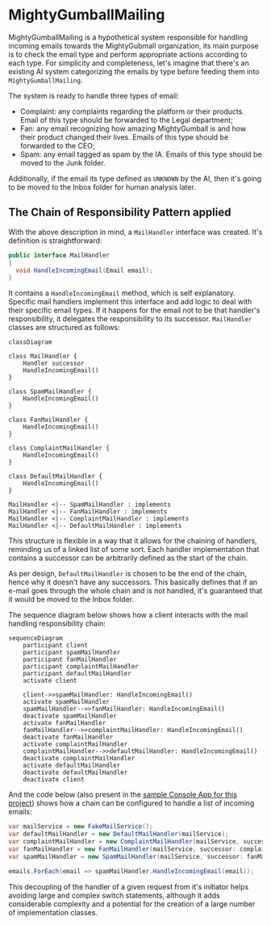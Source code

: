 # MightyGumballMailing

MightyGumballMailing is a hypothetical system responsible for handling incoming emails towards the MightyGubmall organization, its main purpose is to check the email type and perform appropriate actions according to each type. For simplicity and completeness, let's imagine that there's an existing AI system categorizing the emails by type before feeding them into `MightyGumballMailing`.

The system is ready to handle three types of email:

- Complaint: any complaints regarding the platform or their products. Email of this type should be forwarded to the Legal department;
- Fan: any email recognizing how amazing MightyGumball is and how their product changed their lives. Emails of this type should be forwarded to the CEO;
- Spam: any email tagged as spam by the IA. Emails of this type should be moved to the Junk folder.

Additionally, if the email its type defined as `UNKNOWN` by the AI, then it's going to be moved to the Inbox folder for human analysis later.

## The Chain of Responsibility Pattern applied

With the above description in mind, a `MailHandler` interface was created. It's definition is straightforward:

```csharp
public interface MailHandler
{
  void HandleIncomingEmail(Email email);
}
```

It contains a `HandleIncomingEmail` method, which is self explanatory. Specific mail handlers implement this interface and add logic to deal with their specific email types. If it happens for the email not to be that handler's responsibility, it delegates the responsibility to its successor. `MailHandler` classes are structured as follows:

```mermaid
classDiagram

class MailHandler {
    Handler successor
    HandleIncomingEmail()
}

class SpamMailHandler {
    HandleIncomingEmail()
}

class FanMailHandler {
    HandleIncomingEmail()
}

class ComplaintMailHandler {
    HandleIncomingEmail()
}

class DefaultMailHandler {
    HandleIncomingEmail()
}

MailHandler <|-- SpamMailHandler : implements
MailHandler <|-- FanMailHandler : implements
MailHandler <|-- ComplaintMailHandler : implements
MailHandler <|-- DefaultMailHandler : implements
```

This structure is flexible in a way that it allows for the chaining of handlers, reminding us of a linked list of some sort. Each handler implementation that contains a successor can be arbitrarily defined as the start of the chain.

As per design, `DefaultMailHandler` is chosen to be the end of the chain, hence why it doesn't have any successors. This basically defines that if an e-mail goes through the whole chain and is not handled, it's guaranteed that it would be moved to the Inbox folder.

The sequence diagram below shows how a client interacts with the mail handling responsibility chain:

```mermaid
sequenceDiagram
    participant client
    participant spamMailHandler
    participant fanMailHandler
    participant complaintMailHandler
    participant defaultMailHandler
    activate client

    client->>spamMailHandler: HandleIncomingEmail()
    activate spamMailHandler
    spamMailHandler-->>fanMailHandler: HandleIncomingEmail()
    deactivate spamMailHandler
    activate fanMailHandler
    fanMailHandler-->>complaintMailHandler: HandleIncomingEmail()
    deactivate fanMailHandler
    activate complaintMailHandler
    complaintMailHandler-->>defaultMailHandler: HandleIncomingEmail()
    deactivate complaintMailHandler
    activate defaultMailHandler
    deactivate defaultMailHandler
    deactivate client
```

And the code below (also present in the [sample Console App for this project](./MightyGumballMailing.ConsoleApp/Program.cs)) shows how a chain can be configured to handle a list of incoming emails:

```csharp
var mailService = new FakeMailService();
var defaultMailHandler = new DefaultMailHandler(mailService);
var complaintMailHandler = new ComplaintMailHandler(mailService, successor: defaultMailHandler);
var fanMailHandler = new FanMailHandler(mailService, successor: complaintMailHandler);
var spamMailHandler = new SpamMailHandler(mailService, successor: fanMailHandler);

emails.ForEach(email => spamMailHandler.HandleIncomingEmail(email));
```

This decoupling of the handler of a given request from it's initiator helps avoiding large and complex switch statements, although it adds considerable complexity and a potential for the creation of a large number of implementation classes.
